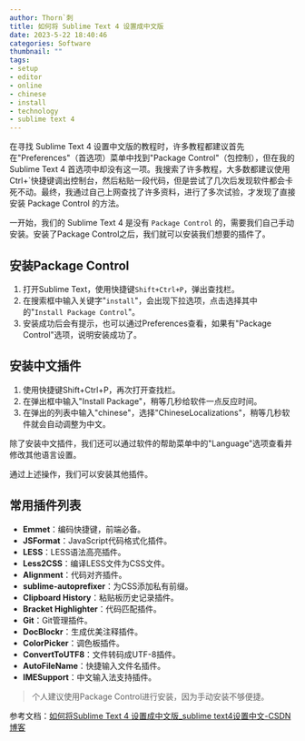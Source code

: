```yaml
---
author: Thorn`刺
title: 如何将 Sublime Text 4 设置成中文版
date: 2023-5-22 18:40:46
categories: Software
thumbnail: ""
tags:
- setup
- editor
- online
- chinese
- install
- technology
- sublime text 4
---
```


在寻找 Sublime Text 4 设置中文版的教程时，许多教程都建议首先在"Preferences"（首选项）菜单中找到"Package Control"（包控制），但在我的 Sublime Text 4 首选项中却没有这一项。<!--more-->我搜索了许多教程，大多数都建议使用Ctrl+`快捷键调出控制台，然后粘贴一段代码，但是尝试了几次后发现软件都会卡死不动。最终，我通过自己上网查找了许多资料，进行了多次试验，才发现了直接安装 Package Control 的方法。

一开始，我们的 Sublime Text 4 是没有 `Package Control` 的，需要我们自己手动安装。安装了Package Control之后，我们就可以安装我们想要的插件了。

## 安装Package Control

1. 打开Sublime Text，使用快捷键`Shift+Ctrl+P`，弹出查找栏。
2. 在搜索框中输入关键字"`install`"，会出现下拉选项，点击选择其中的"`Install Package Control`"。
3. 安装成功后会有提示，也可以通过Preferences查看，如果有"Package Control"选项，说明安装成功了。

## 安装中文插件

1. 使用快捷键Shift+Ctrl+P，再次打开查找栏。
2. 在弹出框中输入"Install Package"，稍等几秒给软件一点反应时间。
3. 在弹出的列表中输入"chinese"，选择"ChineseLocalizations"，稍等几秒软件就会自动调整为中文。

除了安装中文插件，我们还可以通过软件的帮助菜单中的"Language"选项查看并修改其他语言设置。

通过上述操作，我们可以安装其他插件。

## 常用插件列表

- **Emmet**：编码快捷键，前端必备。
- **JSFormat**：JavaScript代码格式化插件。
- **LESS**：LESS语法高亮插件。
- **Less2CSS**：编译LESS文件为CSS文件。
- **Alignment**：代码对齐插件。
- **sublime-autoprefixer**：为CSS添加私有前缀。
- **Clipboard History**：粘贴板历史记录插件。
- **Bracket Highlighter**：代码匹配插件。
- **Git**：Git管理插件。
- **DocBlockr**：生成优美注释插件。
- **ColorPicker**：调色板插件。
- **ConvertToUTF8**：文件转码成UTF-8插件。
- **AutoFileName**：快捷输入文件名插件。
- **IMESupport**：中文输入法支持插件。

> 个人建议使用Package Control进行安装，因为手动安装不够便捷。

参考文档：[如何将Sublime Text 4 设置成中文版_sublime text4设置中文-CSDN博客](https://blog.csdn.net/hzgjgr/article/details/118279688)